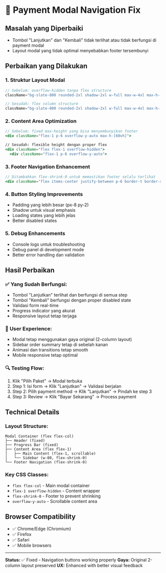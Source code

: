 # 🔧 Payment Modal Navigation Fix

## Masalah yang Diperbaiki
- Tombol "Lanjutkan" dan "Kembali" tidak terlihat atau tidak berfungsi di payment modal
- Layout modal yang tidak optimal menyebabkan footer tersembunyi

## Perbaikan yang Dilakukan

### 1. **Struktur Layout Modal**
```jsx
// Sebelum: overflow-hidden tanpa flex structure
className="bg-slate-800 rounded-2xl shadow-2xl w-full max-w-4xl max-h-[90vh] overflow-hidden"

// Sesudah: flex column structure
className="bg-slate-800 rounded-2xl shadow-2xl w-full max-w-4xl max-h-[90vh] overflow-hidden flex flex-col"
```

### 2. **Content Area Optimization**
```jsx
// Sebelum: fixed max-height yang bisa menyembunyikan footer
<div className="flex-1 p-6 overflow-y-auto max-h-[60vh]">

// Sesudah: flexible height dengan proper flex
<div className="flex flex-1 overflow-hidden">
  <div className="flex-1 p-6 overflow-y-auto">
```

### 3. **Footer Navigation Enhancement**
```jsx
// Ditambahkan flex-shrink-0 untuk memastikan footer selalu terlihat
<div className="flex items-center justify-between p-6 border-t border-slate-700 bg-slate-900 flex-shrink-0">
```

### 4. **Button Styling Improvements**
- Padding yang lebih besar (px-8 py-2)
- Shadow untuk visual emphasis
- Loading states yang lebih jelas
- Better disabled states

### 5. **Debug Enhancements**
- Console logs untuk troubleshooting
- Debug panel di development mode
- Better error handling dan validation

## Hasil Perbaikan

### ✅ **Yang Sudah Berfungsi:**
- Tombol "Lanjutkan" terlihat dan berfungsi di semua step
- Tombol "Kembali" berfungsi dengan proper disabled state
- Validasi form real-time
- Progress indicator yang akurat
- Responsive layout tetap terjaga

### 🎯 **User Experience:**
- Modal tetap menggunakan gaya original (2-column layout)
- Sidebar order summary tetap di sebelah kanan
- Animasi dan transitions tetap smooth
- Mobile responsive tetap optimal

### 🔍 **Testing Flow:**
1. Klik "Pilih Paket" → Modal terbuka
2. Step 1: Isi form → Klik "Lanjutkan" → Validasi berjalan
3. Step 2: Pilih payment method → Klik "Lanjutkan" → Pindah ke step 3
4. Step 3: Review → Klik "Bayar Sekarang" → Process payment

## Technical Details

### Layout Structure:
```
Modal Container (flex flex-col)
├── Header (fixed)
├── Progress Bar (fixed)
├── Content Area (flex flex-1)
│   ├── Main Content (flex-1, scrollable)
│   └── Sidebar (w-80, flex-shrink-0)
└── Footer Navigation (flex-shrink-0)
```

### Key CSS Classes:
- `flex flex-col` - Main modal container
- `flex-1 overflow-hidden` - Content wrapper
- `flex-shrink-0` - Footer to prevent shrinking
- `overflow-y-auto` - Scrollable content area

## Browser Compatibility
- ✅ Chrome/Edge (Chromium)
- ✅ Firefox
- ✅ Safari
- ✅ Mobile browsers

---

**Status:** ✅ Fixed - Navigation buttons working properly
**Gaya:** Original 2-column layout preserved
**UX:** Enhanced with better visual feedback
